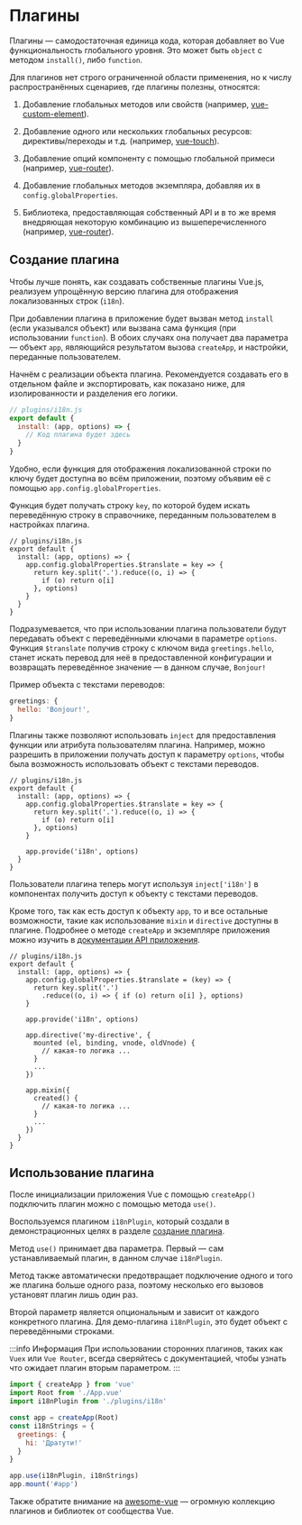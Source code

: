 ﻿# Плагины

Плагины —  самодостаточная единица кода, которая добавляет во Vue функциональность глобального уровня. Это может быть `object` с методом `install()`, либо `function`.

Для плагинов нет строго ограниченной области применения, но к числу распространённых сценариев, где плагины полезны, относятся:

1. Добавление глобальных методов или свойств (например, [vue-custom-element](https://github.com/karol-f/vue-custom-element)).

2. Добавление одного или нескольких глобальных ресурсов: директивы/переходы и т.д. (например, [vue-touch](https://github.com/vuejs/vue-touch)).

3. Добавление опций компоненту с помощью глобальной примеси (например, [vue-router](https://github.com/vuejs/vue-router)).

4. Добавление глобальных методов экземпляра, добавляя их в `config.globalProperties`.

5. Библиотека, предоставляющая собственный API и в то же время внедряющая некоторую комбинацию из вышеперечисленного (например, [vue-router](https://github.com/vuejs/vue-router)).

## Создание плагина

Чтобы лучше понять, как создавать собственные плагины Vue.js, реализуем упрощённую версию плагина для отображения локализованных строк (`i18n`).

При добавлении плагина в приложение будет вызван метод `install` (если указывался объект) или вызвана сама функция (при использовании `function`). В обоих случаях она получает два параметра — объект `app`, являющийся результатом вызова `createApp`, и настройки, переданные пользователем.

Начнём с реализации объекта плагина. Рекомендуется создавать его в отдельном файле и экспортировать, как показано ниже, для изолированности и разделения его логики.

```js
// plugins/i18n.js
export default {
  install: (app, options) => {
    // Код плагина будет здесь
  }
}
```

Удобно, если функция для отображения локализованной строки по ключу будет доступна во всём приложении, поэтому объявим её с помощью `app.config.globalProperties`.

Функция будет получать строку `key`, по которой будем искать переведённую строку в справочнике, переданным пользователем в настройках плагина.

```js{4-8}
// plugins/i18n.js
export default {
  install: (app, options) => {
    app.config.globalProperties.$translate = key => {
      return key.split('.').reduce((o, i) => {
        if (o) return o[i]
      }, options)
    }
  }
}
```

Подразумевается, что при использовании плагина пользователи будут передавать объект с переведёнными ключами в параметре `options`. Функция `$translate` получив строку с ключом вида `greetings.hello`, станет искать перевод для неё в предоставленной конфигурации и возвращать переведённое значение — в данном случае, `Bonjour!`

Пример объекта с текстами переводов:

```js
greetings: {
  hello: 'Bonjour!',
}
```

Плагины также позволяют использовать `inject` для предоставления функции или атрибута пользователям плагина. Например, можно разрешить в приложении получать доступ к параметру `options`, чтобы была возможность использовать объект с текстами переводов.

```js{10}
// plugins/i18n.js
export default {
  install: (app, options) => {
    app.config.globalProperties.$translate = key => {
      return key.split('.').reduce((o, i) => {
        if (o) return o[i]
      }, options)
    }

    app.provide('i18n', options)
  }
}
```

Пользователи плагина теперь могут используя `inject['i18n']` в компонентах получить доступ к объекту с текстами переводов.

Кроме того, так как есть доступ к объекту `app`, то и все остальные возможности, такие как использование `mixin` и `directive` доступны в плагине. Подробнее о методе `createApp` и экземпляре приложения можно изучить в [документации API приложения](../api/application-api.md).

```js{11-16,18-23}
// plugins/i18n.js
export default {
  install: (app, options) => {
    app.config.globalProperties.$translate = (key) => {
      return key.split('.')
        .reduce((o, i) => { if (o) return o[i] }, options)
    }

    app.provide('i18n', options)

    app.directive('my-directive', {
      mounted (el, binding, vnode, oldVnode) {
        // какая-то логика ...
      }
      ...
    })

    app.mixin({
      created() {
        // какая-то логика ...
      }
      ...
    })
  }
}
```

## Использование плагина

После инициализации приложения Vue с помощью `createApp()` подключить плагин можно с помощью метода `use()`.

Воспользуемся плагином `i18nPlugin`, который создали в демонстрационных целях в разделе [создание плагина](#создание-плагина).

Метод `use()` принимает два параметра. Первый — сам устанавливаемый плагин, в данном случае `i18nPlugin`.

Метод также автоматически предотвращает подключение одного и того же плагина больше одного раза, поэтому несколько его вызовов установят плагин лишь один раз.

Второй параметр является опциональным и зависит от каждого конкретного плагина. Для демо-плагина `i18nPlugin`, это будет объект с переведёнными строками.

:::info Информация
При использовании сторонних плагинов, таких как `Vuex` или `Vue Router`, всегда сверяйтесь с документацией, чтобы узнать что ожидает плагин вторым параметром.
:::

```js
import { createApp } from 'vue'
import Root from './App.vue'
import i18nPlugin from './plugins/i18n'

const app = createApp(Root)
const i18nStrings = {
  greetings: {
    hi: 'Дратути!'
  }
}

app.use(i18nPlugin, i18nStrings)
app.mount('#app')
```

Также обратите внимание на [awesome-vue](https://github.com/vuejs/awesome-vue#components--libraries) — огромную коллекцию плагинов и библиотек от сообщества Vue.
